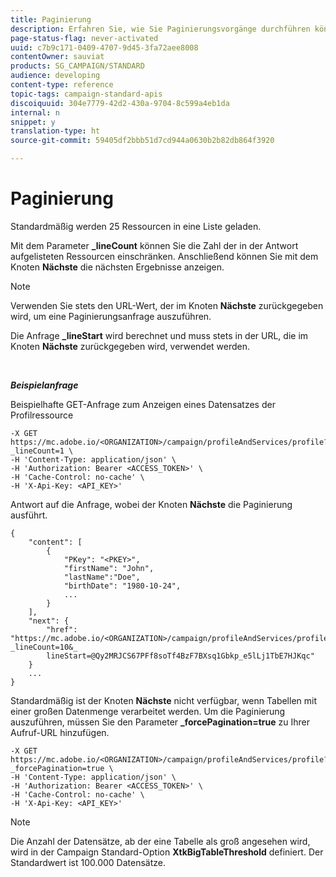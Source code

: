 ```yaml
---
title: Paginierung
description: Erfahren Sie, wie Sie Paginierungsvorgänge durchführen können.
page-status-flag: never-activated
uuid: c7b9c171-0409-4707-9d45-3fa72aee8008
contentOwner: sauviat
products: SG_CAMPAIGN/STANDARD
audience: developing
content-type: reference
topic-tags: campaign-standard-apis
discoiquuid: 304e7779-42d2-430a-9704-8c599a4eb1da
internal: n
snippet: y
translation-type: ht
source-git-commit: 59405df2bbb51d7cd944a0630b2b82db864f3920

---
```



# Paginierung

Standardmäßig werden 25 Ressourcen in eine Liste geladen.

Mit dem Parameter **_lineCount** können Sie die Zahl der in der Antwort aufgelisteten Ressourcen einschränken.  Anschließend können Sie mit dem Knoten **Nächste** die nächsten Ergebnisse anzeigen.

>[!NOTE]
>
>Verwenden Sie stets den URL-Wert, der im Knoten **Nächste** zurückgegeben wird, um eine Paginierungsanfrage auszuführen.
>
>Die Anfrage **_lineStart** wird berechnet und muss stets in der URL, die im Knoten **Nächste** zurückgegeben wird, verwendet werden.

<br/>

***Beispielanfrage***

Beispielhafte GET-Anfrage zum Anzeigen eines Datensatzes der Profilressource

```
-X GET https://mc.adobe.io/<ORGANIZATION>/campaign/profileAndServices/profile?_lineCount=1 \
-H 'Content-Type: application/json' \
-H 'Authorization: Bearer <ACCESS_TOKEN>' \
-H 'Cache-Control: no-cache' \
-H 'X-Api-Key: <API_KEY>'
```

Antwort auf die Anfrage, wobei der Knoten **Nächste** die Paginierung ausführt.

```
{
    "content": [
        {
            "PKey": "<PKEY>",
            "firstName": "John",
            "lastName":"Doe",
            "birthDate": "1980-10-24",
            ...
        }
    ],
    "next": {
        "href": "https://mc.adobe.io/<ORGANIZATION>/campaign/profileAndServices/profile/email?_lineCount=10&_
        lineStart=@Qy2MRJCS67PFf8soTf4BzF7BXsq1Gbkp_e5lLj1TbE7HJKqc"
    }
    ...
}
```

Standardmäßig ist der Knoten **Nächste** nicht verfügbar, wenn Tabellen mit einer großen Datenmenge verarbeitet werden. Um die Paginierung auszuführen, müssen Sie den Parameter **_forcePagination=true** zu Ihrer Aufruf-URL hinzufügen.

```
-X GET https://mc.adobe.io/<ORGANIZATION>/campaign/profileAndServices/profile?_forcePagination=true \
-H 'Content-Type: application/json' \
-H 'Authorization: Bearer <ACCESS_TOKEN>' \
-H 'Cache-Control: no-cache' \
-H 'X-Api-Key: <API_KEY>'
```

>[!NOTE]
>
>Die Anzahl der Datensätze, ab der eine Tabelle als groß angesehen wird, wird in der Campaign Standard-Option **XtkBigTableThreshold** definiert. Der Standardwert ist 100.000 Datensätze.
